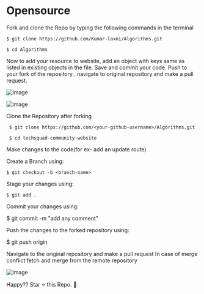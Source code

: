 # Opensource


Fork and clone the Repo by typing the following commands in the terminal

    $ git clone https://github.com/Kumar-laxmi/Algorithms.git

    $ cd Algorithms
    

Now to add your resource to website, add an object with keys same as listed in existing objects in the file.
Save and commit your code.
Push to your fork of the repository , navigate to original repository and make a pull request.


![image](https://user-images.githubusercontent.com/98210740/218297694-7403983f-0e5b-4361-85cf-200b5e7b2677.png)

![image](https://user-images.githubusercontent.com/98210740/218297704-d54ff382-8649-4a96-9c17-5b326cf20cb7.png)

Clone the Repository after forking

     $ git clone https://github.com/<your-github-username>/Algorithms.git

     $ cd techsquad-community-website
     
     
Make changes to the code(for ex- add an update route)

Create a Branch using:

    $ git checkout -b <branch-name>
    
Stage your changes using:

    $ git add .
    
Commit your changes using:

   $ git commit -m "add any comment"
   
Push the changes to the forked repository using:

   $ git push origin <branch-name>
   
Navigate to the original repository and make a pull request
In case of merge conflict fetch and merge from the remote repository

![image](https://user-images.githubusercontent.com/98210740/218297792-11c49cb5-181b-4e82-a1d6-6a96de8519d7.png)


Happy?? Star ⭐ this Repo. 🤩
